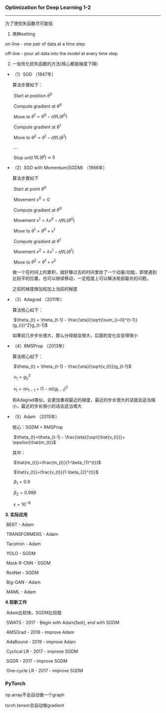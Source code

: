 ### Optimization for Deep Learning 1-2

---

为了使损失函数尽可能低



1. 两种setting

on-line - one pair of data at a time step

off-line - pour all data into the model at every time step



2. 一些优化损失函数的方法(核心都是梯度下降)

* （1）SGD  （1847年）

  算法步骤如下：

  ​		Start at position $\theta^{0}$

  ​		Compute gradient at $\theta^{0}$

  ​		Move to $\theta^{1} = \theta^{0} - \eta \nabla L(\theta^{0})$

  ​		Compute gradient at $\theta^{1}$

  ​		Move to $\theta^{2} = \theta^{1} - \eta \nabla L(\theta^{1})$

  ​		...

  ​		Stop until $\nabla L(\theta^{t}) \approx 0$

  

* （2）SGD with Momentum(SGDM)   （1986年）

  算法步骤如下

  ​		Start at point $\theta^{0}$

  ​		Movement $v^{0} = 0$

  ​		Compute gradient at $\theta^{0}$

  ​		Movement $v^{1} = \lambda v^{0} - \eta \nabla L(\theta^{0})$

  ​		Move to $\theta^{1} = \theta^{0} + v^{1}$

  ​		Compute gradient at $\theta^{1}$

  ​		Movement $v^{2} = \lambda v^{1} - \eta \nabla L(\theta^{1})$

  ​		Move to $\theta^{2} = \theta^{1} + v^{2}$

  做一个在时间上的累积，就好像过去的时间里给了一个动量/动能，即使遇到比较平的位置，也可以继续移动，一定程度上可以解决局部最优的问题。

  之前的梯度做加权加上当前的梯度



* （3）Adagrad   （2011年）

  算法核心如下：

  ​		$\theta_{t} = \theta_{t-1} - \frac{\eta}{\sqrt{\sum_{i=0}^{t-1}}(g_{i})^2}g_{t-1}$

  如果前几步步长很大，那么分母就会很大，后面的变化会变得很小



* （4）RMSProp   （2013年）

  算法核心如下：

  ​		$\theta_{t} = \theta_{t-1} - \frac{\eta}{\sqrt{v_{t}}}g_{t-1}$

  ​		$v_{1} = g_{0}^2$

  ​		$v_{t} = \alpha v_{t-1} + (1-\alpha)(g_{t-1})^2$

  和Adagrad类似，会更加重视最近的梯度，最近的步长很大的话就会适当缩小，最近的步长很小的话会适当增大



* （5）Adam   （2015年）

  核心：SGDM + RMSProp

  ​		$\theta_{t}=\theta_{t-1} - \frac{\eta}{\sqrt{\hat{v_{t}}}+ \epsilon}\hat{m_{t}}$

  其中：

  ​		$\hat{m_{t}}=\frac{m_{t}}{1-\beta_{1}^{t}}$

  ​		$\hat{v_{t}}=\frac{v_{t}}{1-\beta_{2}^{t}}$

  ​		$\beta_{1} = 0.9$

  ​		$\beta_{2} = 0.999$

  ​		$\epsilon=10^{-8}$



**3. 实际应用**

​	BERT - Adam

​	TRANSFORMERS - Adam

​	Tacotron - Adam

​	YOLO - SGDM

​	Mask R-CNN - SGDM

​	ResNet - SGDM

​	Big-GAN - Adam

​	MAML - Adam



**4.较新工作**

​	Adam比较快，SGDM比较稳

​	SWATS - 2017 - Begin with Adam(fast), end with SGDM

​	AMSGrad - 2018 - improve Adam

​	AdaBound - 2019 - improve Adam

​	Cyclical LR - 2017 - improve SGDM

​	SGDR - 2017 - improve SGDM

​	One-cycle LR - 2017 - improve SGDM







### PyTorch

np.array不会自动做一个graph

torch.tensor会自动做gradient

